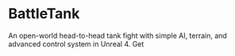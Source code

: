 # BattleTank
An open-world head-to-head tank fight with simple AI, terrain, and advanced control system in Unreal 4.
Get